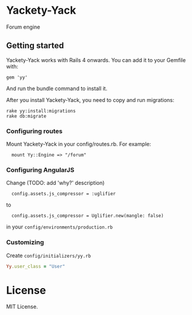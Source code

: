# Yackety-Yack

Forum engine

## Getting started

Yackety-Yack works with Rails 4 onwards. You can add it to your Gemfile with:
```
gem 'yy'
```
And run the bundle command to install it.

After you install Yackety-Yack, you need to copy and run migrations:
```
rake yy:install:migrations
rake db:migrate
```

### Configuring routes

Mount Yackety-Yack in your config/routes.rb. For example:

```
  mount Yy::Engine => "/forum"
```


### Configuring AngularJS

Change (TODO: add 'why?' description)

```
  config.assets.js_compressor = :uglifier
```

to

```
  config.assets.js_compressor = Uglifier.new(mangle: false)
```

in your `config/environments/production.rb`


### Customizing

Create `config/initializers/yy.rb`

```ruby
Yy.user_class = "User"
```


# License

MIT License.
